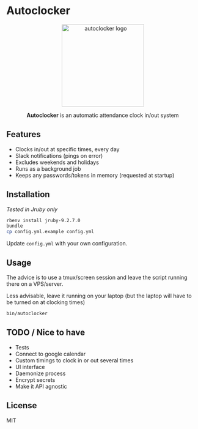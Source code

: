 # Autoclocker

<div align="center">
  <img width="215" src="https://i.imgur.com/LQxThih.gif" alt="autoclocker logo" />
  
  **Autoclocker** is an automatic attendance clock in/out system
</div>

## Features

* Clocks in/out at specific times, every day
* Slack notifications (pings on error)
* Excludes weekends and holidays
* Runs as a background job
* Keeps any passwords/tokens in memory (requested at startup)

## Installation

*Tested in Jruby only*

```bash
rbenv install jruby-9.2.7.0
bundle
cp config.yml.example config.yml

```

Update `config.yml` with your own configuration.

## Usage

The advice is to use a tmux/screen session and leave the script running there on a VPS/server.

Less advisable, leave it running on your laptop (but the laptop will have to be turned on at clocking times)

```bash
bin/autoclocker
```

## TODO / Nice to have

* Tests
* Connect to google calendar
* Custom timings to clock in or out several times
* UI interface
* Daemonize process
* Encrypt secrets
* Make it API agnostic

## License

MIT
